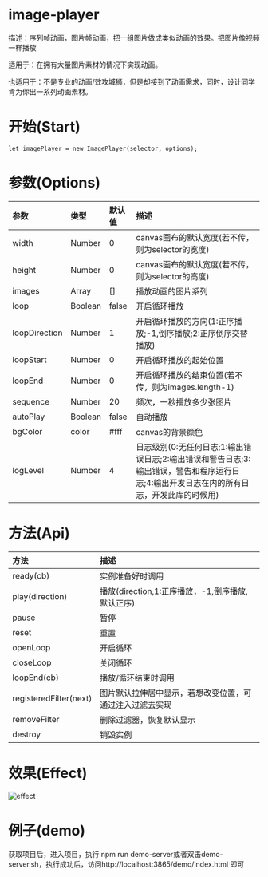 # image-player
描述：序列帧动画，图片帧动画，把一组图片做成类似动画的效果。把图片像视频一样播放

适用于：在拥有大量图片素材的情况下实现动画。

也适用于：不是专业的动画/效攻城狮，但是却接到了动画需求，同时，设计同学肯为你出一系列动画素材。

# 开始(Start)
    
    let imagePlayer = new ImagePlayer(selector, options);

# 参数(Options)

|参数    |类型   |默认值      |描述          |
|:-------|:-----|:------------|:------------|
|width   |Number|0         |canvas画布的默认宽度(若不传，则为selector的宽度)|
|height  |Number|0         |canvas画布的默认宽度(若不传，则为selector的高度)|
|images  |Array |[]        |播放动画的图片系列|
|loop    |Boolean|false    |开启循环播放|
|loopDirection |Number|1   |开启循环播放的方向(1:正序播放;-1,倒序播放;2:正序倒序交替播放)|
|loopStart|Number|0    |开启循环播放的起始位置|
|loopEnd|Number|0    |开启循环播放的结束位置(若不传，则为images.length-1)|
|sequence|Number|20  |频次，一秒播放多少张图片|
|autoPlay|Boolean|false  |自动播放|
|bgColor|color|#fff  |canvas的背景颜色|
|logLevel|Number|4  |日志级别(0:无任何日志;1:输出错误日志;2:输出错误和警告日志;3:输出错误，警告和程序运行日志;4:输出开发日志在内的所有日志，开发此库的时候用)|

# 方法(Api)
|方法    |描述          |
|:-------|:------------|
|ready(cb) |实例准备好时调用|
|play(direction) |播放(direction,1:正序播放，-1,倒序播放,默认正序)|
|pause |暂停|
|reset |重置|
|openLoop |开启循环|
|closeLoop |关闭循环|
|loopEnd(cb) |播放/循环结束时调用|
|registeredFilter(next) |图片默认拉伸居中显示，若想改变位置，可通过注入过滤去实现|
|removeFilter |删除过滤器，恢复默认显示|
|destroy |销毁实例|

# 效果(Effect)
![effect](./demo/effect.gif)
# 例子(demo)
获取项目后，进入项目，执行 npm run demo-server或者双击demo-server.sh，执行成功后，访问http://localhost:3865/demo/index.html 即可

